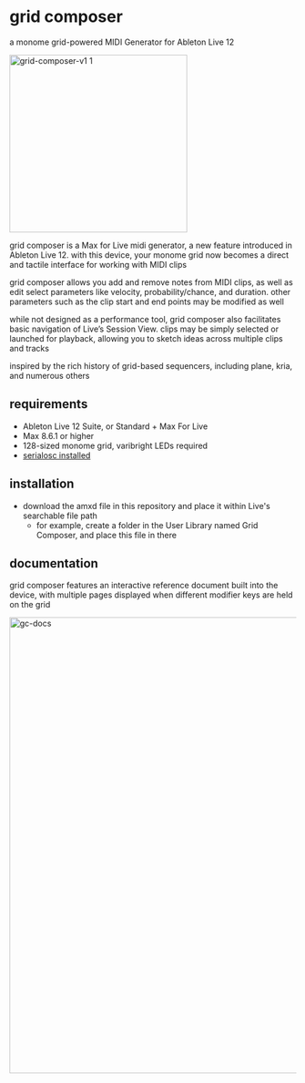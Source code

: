 # grid composer

a monome grid-powered MIDI Generator for Ableton Live 12

<img width="312" alt="grid-composer-v1 1" src="https://github.com/orphicinstruments/gridcomposer/assets/169007099/a1a388fc-6dcc-453f-b8f8-af85e0676c4a">

grid composer is a Max for Live midi generator, a new feature introduced in Ableton Live 12. with this device, your monome grid now becomes a direct and tactile interface for working with MIDI clips

grid composer allows you add and remove notes from MIDI clips, as well as edit select parameters like velocity, probability/chance, and duration. other parameters such as the clip start and end points may be modified as well

while not designed as a performance tool, grid composer also facilitates basic navigation of Live’s Session View. clips may be simply selected or launched for playback, allowing you to sketch ideas across multiple clips and tracks

inspired by the rich history of grid-based sequencers, including plane, kria, and numerous others

## requirements
- Ableton Live 12 Suite, or Standard + Max For Live
- Max 8.6.1 or higher
- 128-sized monome grid, varibright LEDs required
- [serialosc installed](https://monome.org/docs/serialosc/setup/)

## installation
- download the amxd file in this repository and place it within Live's searchable file path
  -  for example, create a folder in the User Library named Grid Composer, and place this file in there

## documentation
grid composer features an interactive reference document built into the device, with multiple pages displayed when different modifier keys are held on the grid

<img width="801" alt="gc-docs" src="https://github.com/orphicinstruments/gridcomposer/assets/169007099/c695d6b2-5134-4f42-bc45-d2970fd3090b">

